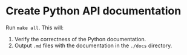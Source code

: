 # Create Python API documentation

Run `make all`. This will:
   1. Verify the correctness of the Python documentation.
   2. Output `.md` files with the documentation in the `./docs` directory.